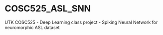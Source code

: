 # COSC525_ASL_SNN
UTK COSC525 - Deep Learning class project - Spiking Neural Network for neuromorphic ASL dataset
